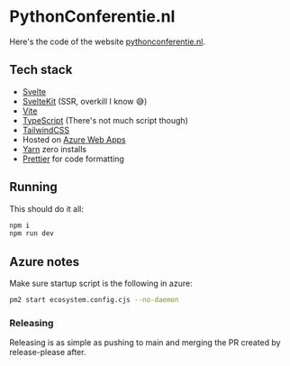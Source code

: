 # PythonConferentie.nl

Here's the code of the website [pythonconferentie.nl](https://pythonconferentie.nl/).

## Tech stack

- [Svelte](https://svelte.dev/)
- [SvelteKit](https://kit.svelte.dev/) (SSR, overkill I know 😅)
- [Vite](https://vitejs.dev/)
- [TypeScript](https://www.typescriptlang.org/) (There's not much script though)
- [TailwindCSS](https://tailwindcss.com/)
- Hosted on [Azure Web Apps](https://azure.microsoft.com/en-us/services/app-service/web/)
- [Yarn](https://yarnpkg.com/) zero installs
- [Prettier](https://prettier.io/) for code formatting

## Running

This should do it all:

```bash
npm i
npm run dev
```

## Azure notes

Make sure startup script is the following in azure:

```bash
pm2 start ecosystem.config.cjs --no-daemon
```

### Releasing

Releasing is as simple as pushing to main and merging the PR created by release-please after.

